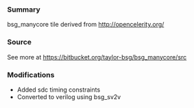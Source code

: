### Summary
bsg_manycore tile derived from http://opencelerity.org/

### Source
See more at https://bitbucket.org/taylor-bsg/bsg_manycore/src

### Modifications
- Added sdc timing constraints
- Converted to verilog using bsg_sv2v
